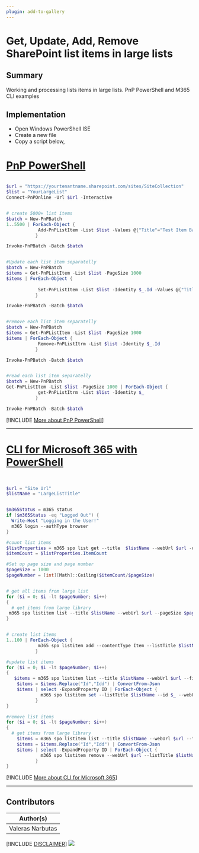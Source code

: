 ```yaml
---
plugin: add-to-gallery
---
```


# Get, Update, Add, Remove SharePoint list items in large lists

## Summary

Working and processing lists items in large lists.
PnP PowerShell and M365 CLI examples

## Implementation

- Open Windows PowerShell ISE
- Create a new file
- Copy a script  below,

# [PnP PowerShell](#tab/pnpps)
```powershell

$url = "https://yourtenantname.sharepoint.com/sites/SiteCollection"
$list = "YourLargeList"
Connect-PnPOnline -Url $Url -Interactive


# create 5000+ list items
$batch = New-PnPBatch
1..5500 | ForEach-Object { 
            Add-PnPListItem -List $list -Values @{"Title"="Test Item Batched $_"} -Batch $batch 
           }

Invoke-PnPBatch -Batch $batch


#Update each list item separatelly
$batch = New-PnPBatch
$items = Get-PnPListItem -List $list -PageSize 1000
$items | ForEach-Object { 
            
            Set-PnPListItem -List $list -Identity $_.Id -Values @{"Title"="Test Item Batched and updated $_"} -Batch $batch
           }

Invoke-PnPBatch -Batch $batch


#remove each list item separatelly
$batch = New-PnPBatch
$items = Get-PnPListItem -List $list -PageSize 1000
$items | ForEach-Object { 
            Remove-PnPListItrm -List $list -Identity $_.Id
           }

Invoke-PnPBatch -Batch $batch


#read each list item separatelly
$batch = New-PnPBatch
Get-PnPListItem -List $list -PageSize 1000 | ForEach-Object { 
            get-PnPListItrm -List $list -Identity $_
           }

Invoke-PnPBatch -Batch $batch


```
[!INCLUDE [More about PnP PowerShell](../../docfx/includes/MORE-PNPPS.md)]
***
# [CLI for Microsoft 365 with PowerShell](#tab/cli-m365-ps)
```powershell


$url = "Site Url"
$listName = "LargeListTitle"


$m365Status = m365 status
if ($m365Status -eq "Logged Out") {
  Write-Host "Logging in the User!"
  m365 login --authType browser
}

#count list items
$listProperties = m365 spo list get --title  $listName --webUrl $url -o json | ConvertFrom-Json
$itemCount = $listProperties.ItemCount

#Set up page size and page number
$pageSize = 1000
$pageNumber = [int][Math]::Ceiling($itemCount/$pageSize)


# get all items from large list
for ($i = 0; $i -lt $pageNumber; $i++)
{ 
  # get items from large library
 m365 spo listitem list --title $listName --webUrl $url --pageSize $pageSize --pageNumber $i  
}


# create list items
1..100 | ForEach-Object { 
            m365 spo listitem add --contentType Item --listTitle $listName --webUrl $url --Title "Demo Item using CLI"
           }

#update list items
for ($i = 0; $i -lt $pageNumber; $i++)
{ 
   $items = m365 spo listitem list --title $listName --webUrl $url --fields "ID"  --pageSize $pageSize --pageNumber $i --output json 
    $items = $items.Replace("Id","Idd") | ConvertFrom-Json
    $items | select -ExpandProperty ID | ForEach-Object { 
             m365 spo listitem set --listTitle $listName --id $_ --webUrl $url --Title "update with cli"
           }
}

#remove list items
for ($i = 0; $i -lt $pageNumber; $i++)
{ 
  # get items from large library
    $items = m365 spo listitem list --title $listName --webUrl $url --fields "ID"  --pageSize $pageSize --pageNumber $i --output json 
    $items = $items.Replace("Id","Idd") | ConvertFrom-Json
    $items | select -ExpandProperty ID | ForEach-Object { 
             m365 spo listitem remove --webUrl $url --listTitle $listName --id $_  --confirm 
           }
}


```
[!INCLUDE [More about CLI for Microsoft 365](../../docfx/includes/MORE-CLIM365.md)]
***

## Contributors

| Author(s) |
|-----------|
| Valeras Narbutas |

[!INCLUDE [DISCLAIMER](../../docfx/includes/DISCLAIMER.md)]
<img src="https://telemetry.sharepointpnp.com/script-samples/scripts/spo-list-items-large-lists" aria-hidden="true" />